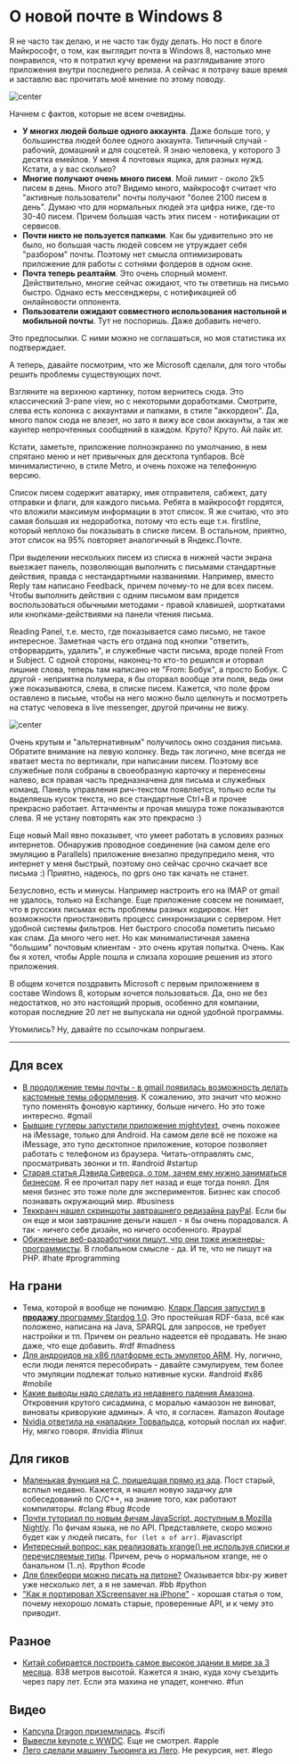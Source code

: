 # О новой почте в Windows 8

Я не часто так делаю, и не часто так буду делать. Но пост в блоге Майкрософт, о том, как выглядит почта в Windows 8, настолько мне понравился, что я потратил кучу времени на разглядывание этого приложения внутри последнего релиза. А сейчас я потрачу ваше время и заставлю вас прочитать моё мнение по этому поводу.

![center](http://blogs.msdn.com/cfs-file.ashx/__key/communityserver-blogs-components-weblogfiles/00-00-01-29-43-metablogapi/0842.Three_2D00_pane_2D00_design_2D00_of_2D00_Mail_5F00_thumb_5F00_3C7EFC88.png)

Начнем с фактов, которые не всем очевидны.

* **У многих людей больше одного аккаунта**. Даже больше того, у большинства людей более одного аккаунта. Типичный случай - рабочий, домашний и для соцсетей. Я знаю человека, у которого 3 десятка емейлов. У меня 4 почтовых ящика, для разных нужд. Кстати, а у вас сколько?
* **Многие получают очень много писем**. Мой лимит - около 2k5 писем в день. Много это? Видимо много, майкрософт считает что "активные пользователи" почты получают "более 2100 писем в день". Думаю что для нормальных людей эта цифра ниже, где-то 30-40 писем. Причем большая часть этих писем - нотификации от сервисов.
* **Почти никто не пользуется папками**. Как бы удивительно это не было, но большая часть людей совсем не утруждает себя "разбором" почты. Поэтому нет смысла оптимизировать приложение для работы с сотнями фолдеров в одном окне.
* **Почта теперь реалтайм**. Это очень спорный момент. Действительно, многие сейчас ожидают, что ты ответишь на письмо быстро. Однако есть мессенджеры, с нотификацией об онлайновости оппонента.
* **Пользователи ожидают совместного использования настольной и мобильной почты**. Тут не поспоришь. Даже добавить нечего.

Это предпосылки. С ними можно не соглашаться, но моя статистика их подтверждает.

А теперь, давайте посмотрим, что же Microsoft сделали, для того чтобы решить проблемы существующих почт.

Взгляните на верхнюю картинку, потом вернитесь сюда. Это классический 3-pane view, но с некоторыми доработками. Смотрите, слева есть колонка с аккаунтами *и* папками, в стиле "аккордеон". Да, много папок сюда не влезет, но зато я вижу все свои аккаунты, а так же каунтер непрочтенных сообщений в каждом. Круто? Круто. Ай лайк ит.

Кстати, заметьте, приложение полноэкранно по умолчанию, в нем спрятано меню и нет привычных для десктопа тулбаров. Всё минималистично, в стиле Metro, и очень похоже на телефонную версию.

Список писем содержит аватарку, имя отправителя, сабжект, дату отправки и флаги, для каждого письма. Ребята в майкрософт гордятся, что вложили максимум информации в этот список. Я же считаю, что это самая большая их недоработка, потому что есть еще т.н. firstline, который неплохо бы показывать в списке писем. В остальном, приятно, этот список на 95% повторяет аналогичный в Яндекс.Почте.

При выделении нескольких писем из списка в нижней части экрана выезжает панель, позволяющая выполнить с письмами стандартные действия, правда с нестандартными названиями. Например, вместо Reply там написано Feedback, причем почему-то не для всех писем. Чтобы выполнить действия с одним письмом вам придется воспользоваться обычными методами - правой клавишей, шорткатами или кнопками-действиями на панели чтения письма.

Reading Panel, т.е. место, где показывается само письмо, не такое интересное. Заметная часть его отдана под кнопки "ответить, отфорвардить, удалить", и служебные части письма, вроде полей From и Subject. С одной стороны, наконец-то кто-то решился и оторвал лишние слова, теперь там написано не "From: Бобук", а просто Бобук. С другой - неприятна полумера, я бы оторвал вообще эти поля, ведь они уже показываются, слева, в списке писем. Кажется, что поле фром оставлено в письме, чтобы на него можно было щелкнуть и посмотреть на статус человека в live messenger, другой причины не вижу.

![center](http://blogs.msdn.com/cfs-file.ashx/__key/communityserver-blogs-components-weblogfiles/00-00-01-29-43-metablogapi/0842.Writing_2D00_an_2D00_email_5F00_thumb_5F00_6612C7BB.png)

Очень крутым и "альтернативным" получилось окно создания письма. Обратите внимание на левую колонку. Ведь так логично, мне всегда не хватает места по вертикали, при написании писем. Поэтому все служебные поля собраны в своеобразную карточку и перенесены налево, вся правая часть предназначена для письма и служебных команд. Панель управления рич-текстом появляется, только если ты выделяешь кусок текста, но все стандартные Ctrl+B и прочее прекрасно работает. Аттачменты и прочая мишура тоже показываются слева. Я не устану повторять как это прекрасно :)

Еще новый Mail явно показывет, что умеет работать в условиях разных интернетов. Обнаружив проводное соединение (на самом деле его эмуляцию в Parallels) приложение внезапно предупредило меня, что интернет у меня быстрый, поэтому оно сейчас срочно скачает все письма :) Приятно, надеюсь, по gprs оно так качать не станет.

Безусловно, есть и минусы. Например настроить его на IMAP от gmail не удалось, только на Exchange. Еще приложение совсем не понимает, что в русских письмах есть проблемы разных кодировок. Нет возможности приостановить процесс синхронизации с сервером. Нет удобной системы фильтров. Нет быстрого способа пометить письмо как спам. Да много чего нет. Но как минималистичная замена "большим" почтовым клиентам - это очень крутая попытка. Очень. Как бы я хотел, чтобы Apple пошла и слизала хорошие решения из этого приложения.

В общем хочется поздравить Microsoft с первым приложением в составе Windows 8, которым хочется пользоваться. Да, оно не без недостатков, но это настоящий прорыв, особенно для компании, которая последние 20 лет не выпускала ни одной удобной программы.

Утомились? Ну, давайте по ссылочкам попрыгаем.

-----

## Для всех
* [В продолжение темы почты - в gmail появилась возможность делать кастомные темы оформления](http://gmailblog.blogspot.com/2012/06/custom-themes-in-gmail.html). К сожалению, это значит что можно тупо поменять фоновую картинку, больше ничего. Но это тоже интересно. #gmail
* [Бывшие гуглеры запустили приложение mightytext](http://techcrunch.com/2012/06/19/ex-googlers-launch-mightytext-an-imessage-for-android-users/), очень похожее на iMessage, только для Android.  На самом деле всё не похоже на iMessage, это тупо десктопное приложение, которое позволяет работать с телефоном из браузера. Читать-отправлять смс, просматривать звонки и тп. #android #startup
* [Старая статья Дэвида Сиверса, о том, зачем ему нужно заниматься бизнесом](http://sivers.org/laboratory). Я ее прочитал пару лет назад и еще тогда понял. Для меня бизнес это тоже поле для экспериментов. Бизнес как способ познавать окружающий мир. #business
* [Теккранч нашел скриншоты завтрашнего редизайна payPal](http://techcrunch.com/2012/06/19/a-redesigned-slicker-paypal-is-coming-tomorrow-some-seeing-new-look-today/). Если бы он еще и мои завтрашние деньги нашел - я бы очень порадовался. А так - ничего себе дизайн, но ничего особенного. #paypal
* [Обиженные веб-разработчики пишут, что они тоже инженеры-программисты](http://www.nczonline.net/blog/2012/06/19/web-developers-are-software-engineers-too/). В глобальном смысле - да. И те, что не пишут на PHP. #hate #programming

## На грани
* Тема, которой я вообще не понимаю. [Кларк Парсия запустил в **продажу** программу Stardog 1.0](http://weblog.clarkparsia.com/2012/06/18/stardog-10). Это простейшая RDF-база, всё как положено, написана на Java, SPARQL для запросов, не требует настройки и тп. Причем он реально надеется её продавать. Не знаю даже, что еще добавить. #rdf #madness
* [Для андроидов на x86 платформе есть эмулятор ARM](http://www.buildroid.org/blog/?p=198). Ну, логично, если люди ленятся пересобирать - давайте сэмулируем, тем более что эмуляции подлежат только нативные куски. #android #x86 #mobile
* [Какие выводы надо сделать из недавнего падения Амазона](http://www.agilesysadmin.net/ec2-outage-lessons). Откровения крутого сисадмина, с моралью «амаозон не виноват, виноваты криворукие админы». А что, я согласен. #amazon #outage
* [Nvidia ответила на «нападки» Торвальдса](http://www.phoronix.com/scan.php?page=news_item&px=MTEyMjk), который послал их нафиг. Ну, мягко говоря. #nvidia #linux

## Для гиков
* [Маленькая функция на C, пришедшая прямо из ада](http://blog.regehr.org/archives/482). Пост старый, всплыл недавно. Кажется, я нашел новую задачку для собеседований по C/C++, на знание того, как работают компиляторы. #clang #bug #code
* [Почти туториал по новым фичам JavaScript, доступным в Mozilla Nightly](http://paulrouget.com/e/es6/). По фичам языка, не по API. Представляете, скоро можно будет как у людей писать, `for (let x of arr)`. #javascript
* [Интересный вопрос: как реализовать xrange() не используя списки и перечисляемые типы](http://late.am/post/2012/06/18/what-the-heck-is-an-xrange). Причем, речь о нормальном xrange, не о банальном (1..n). #python #code
* [Для блекберри можно писать на питоне?](http://peterhansen.ca/blog/blackberry-py-preview.html) Оказывается bbx-py живет уже несколько лет, а я не замечал. #bb #python
* ["Как я портировал XScreensaver на iPhone"](http://www.jwz.org/blog/2012/06/i-have-ported-xscreensaver-to-the-iphone/) - хорошая статья о том, почему нехорошо ломать старые, проверенные API, и к чему это приводит.

## Разное
* [Китай собирается построить самое высокое здании в мире за 3 месяца](http://designtaxi.com/news/352814/China-Plans-To-Build-The-World-s-Tallest-Building-In-90-Days/). 838 метров высотой. Кажется я знаю, куда хочу съездить через пару лет. Если эта махина не упадет, конечно. #fun

## Видео
* [Капсула Dragon приземлилась](http://science.slashdot.org/story/12/06/14/2032230/elon-musk-shows-off-the-dragon-capsule-back-from-space-video). #scifi
* [Вывесли keynote с WWDC](https://developer.apple.com/videos/wwdc/2012/). Еще не смотрел. #apple
* [Лего сделали машину Тьюринга из Лего](http://vimeo.com/44202270). Не рекурсия, нет. #lego

